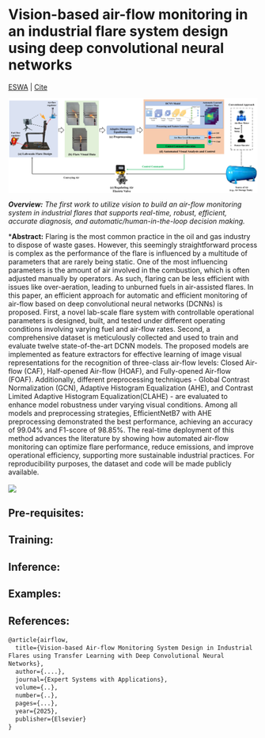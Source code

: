# Vision-based air-flow monitoring in an industrial flare system design using deep convolutional neural networks
[ESWA](www.google.com) | [Cite](#references)

<img src="doc/fig1.jpg" width="1000px" align="center" />

***Overview:** The first work to utilize vision to build an air-flow monitoring system in industrial flares that supports real-time, robust, efficient, accurate diagnosis, and automatic/human-in-the-loop decision making.*

***Abstract:** Flaring is the most common practice in the oil and gas industry to dispose of waste gases. However, this seemingly straightforward process is complex as the performance of the flare is influenced by a multitude of parameters that are rarely being static. One of the most influencing parameters is the amount of air involved in the combustion, which is often adjusted manually by operators. As such, flaring can be less efficient with issues like over-aeration, leading to unburned fuels in air-assisted flares. In this paper, an efficient approach for automatic and efficient monitoring of air-flow based on deep convolutional neural networks (DCNNs) is proposed. First, a novel lab-scale flare system with controllable operational parameters is designed, built, and tested under different operating conditions involving varying fuel and air-flow rates. Second, a comprehensive dataset is meticulously collected and used to train and evaluate twelve state-of-the-art DCNN models. The proposed models are implemented as feature extractors for effective learning of image visual representations for the recognition of three-class air-flow levels: Closed Air-flow (CAF), Half-opened Air-flow (HOAF), and Fully-opened Air-flow (FOAF). Additionally, different preprocessing techniques - Global Contrast Normalization (GCN), Adaptive Histogram Equalization (AHE), and Contrast Limited Adaptive Histogram Equalization(CLAHE) - are evaluated to enhance model robustness under varying visual conditions. Among all models and preprocessing strategies, EfficientNetB7 with AHE preprocessing demonstrated the best performance, achieving an accuracy of 99.04\% and F1-score of 98.85\%. The real-time deployment of this method advances the literature by showing how automated air-flow monitoring can optimize flare performance, reduce emissions, and improve operational efficiency, supporting more sustainable industrial practices. For reproducibility purposes, the dataset and code will be made publicly available.

<img src="doc/new.gif" width="1000px" align="center" />

## Pre-requisites:

## Training:

## Inference:

## Examples:

## References:
```
@article{airflow,
  title={Vision-based Air-flow Monitoring System Design in Industrial Flares using Transfer Learning with Deep Convolutional Neural Networks},
  author={....},
  journal={Expert Systems with Applications},
  volume={..},
  number={..},
  pages={...},
  year={2025},
  publisher={Elsevier}
}
```

